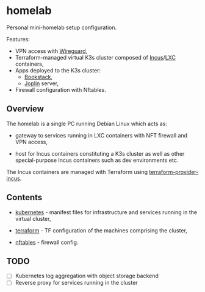 # homelab

Personal mini-homelab setup configuration.

Features:

* VPN access with [Wireguard](https://www.wireguard.com/),
* Terraform-managed virtual K3s cluster composed of [Incus](https://linuxcontainers.org/incus/introduction/)/[LXC](https://linuxcontainers.org/lxc/introduction/) containers,
* Apps deployed to the K3s cluster:
  * [Bookstack](https://www.bookstackapp.com/),
  * [Joplin](https://joplinapp.org/) server,
* Firewall configuration with Nftables.

## Overview

The homelab is a single PC running Debian Linux which acts as:

* gateway to services running in LXC containers with NFT firewall and VPN access,

* host for Incus containers constituting a K3s cluster as well as other special-purpose Incus containers such as dev environments etc.

The Incus containers are managed with Terraform using [terraform-provider-incus](https://registry.terraform.io/providers/lxc/incus/latest/docs).

## Contents

* [kubernetes](kubernetes/README.md) - manifest files for infrastructure and services running in the virtual cluster,

* [terraform](terraform/README.md) - TF configuration of the machines comprising the cluster,

* [nftables](nftables/) - firewall config.

## TODO

* [ ] Kubernetes log aggregation with object storage backend
* [ ] Reverse proxy for services running in the cluster
